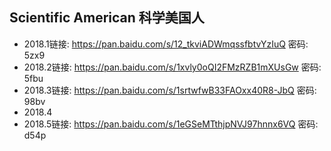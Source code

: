 ## Scientific American 科学美国人

- 2018.1链接: https://pan.baidu.com/s/12_tkviADWmqssfbtvYzIuQ 密码: 5zx9
- 2018.2链接: https://pan.baidu.com/s/1xvly0oQI2FMzRZB1mXUsGw 密码: 5fbu
- 2018.3链接: https://pan.baidu.com/s/1srtwfwB33FAOxx40R8-JbQ 密码: 98bv
- 2018.4
- 2018.5链接: https://pan.baidu.com/s/1eGSeMTthjpNVJ97hnnx6VQ 密码: d54p
